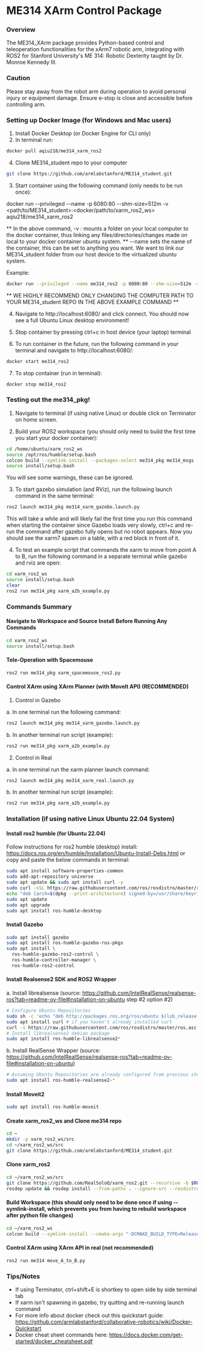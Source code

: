 # ME314 XArm Control Package
### Overview
The ME314_XArm package provides Python-based control and teleoperation functionalities for the xArm7 robotic arm, integrating with ROS2 for Stanford University's ME 314: Robotic Dexterity taught by Dr. Monroe Kennedy III.

### Caution
Please stay away from the robot arm during operation to avoid personal injury or equipment damage.
Ensure e-stop is close and accessible before controlling arm.

### Setting up Docker Image (for Windows and Mac users)
1. Install Docker Desktop (or Docker Engine for CLI only)
2. In terminal run: 

```bash
docker pull aqiu218/me314_xarm_ros2
```

4. Clone ME314_student repo to your computer

```bash
git clone https://github.com/armlabstanford/ME314_student.git
```

3. Start container using the following command (only needs to be run once): 

docker run --privileged --name <name-of-container> -p 6080:80 --shm-size=512m -v <path/to/ME314_student>:<docker/path/to/xarm_ros2_ws> aqiu218/me314_xarm_ros2

** In the above command, *-v <computer-path>:<docker-path>* mounts a folder on your local computer to the docker container, thus linking any files/directories/changes made on local to your docker container ubuntu system. 
** --name sets the name of the container, this can be set to anything you want. We want to link our ME314_student folder from our host device to the virtualized ubuntu system.

Example:

```bash
docker run --privileged --name me314_ros2 -p 6080:80 --shm-size=512m -v /home/alex/ME314_student:/home/ubuntu/xarm_ros2_ws/src/me314 aqiu218/me314_xarm_ros2
```

** WE HIGHLY RECOMMEND ONLY CHANGING THE COMPUTER PATH TO YOUR ME314_student REPO IN THE ABOVE EXAMPLE COMMAND **

4. Navigate to http://localhost:6080/ and click connect. You should now see a full Ubuntu Linux desktop environment!

5. Stop container by pressing ctrl+c in host device (your laptop) terminal

6. To run container in the future, run the following command in your terminal and navigate to http://localhost:6080/:

```bash
docker start me314_ros2
```
7. To stop container (run in terminal): 

```bash
docker stop me314_ros2
```

### Testing out the me314_pkg!

1. Navigate to terminal (if using native Linux) or double click on Terminator on home screen.

2. Build your ROS2 workspace (you should only need to build the first time you start your docker container):

```bash
cd /home/ubuntu/xarm_ros2_ws
source /opt/ros/humble/setup.bash
colcon build --symlink-install --packages-select me314_pkg me314_msgs
source install/setup.bash
```

You will see some warnings, these can be ignored.

3. To start gazebo simulation (and RViz), run the following launch command in the same terminal:

```bash
ros2 launch me314_pkg me314_xarm_gazebo.launch.py
```

This will take a while and will likely fail the first time you run this command when starting the container since Gazebo loads very slowly, ctrl+c and re-run the command after gazebo fully opens but no robot appears. Now you should see the xarm7 spawn on a table, with a red block in front of it.

4. To test an example script that commands the xarm to move from point A to B, run the following command in a separate terminal while gazebo and rviz are open:

```bash
cd xarm_ros2_ws
source install/setup.bash
clear
ros2 run me314_pkg xarm_a2b_example.py
```

### Commands Summary
#### Navigate to Workspace and Source Install Before Running Any Commands

```bash
cd xarm_ros2_ws
source install/setup.bash
```

#### Tele-Operation with Spacemouse

```bash
ros2 run me314_pkg xarm_spacemouse_ros2.py
```

#### Control XArm using XArm Planner (with MoveIt API) (RECOMMENDED)

1. Control in Gazebo

a. In one terminal run the following command:

```bash
ros2 launch me314_pkg me314_xarm_gazebo.launch.py
```

b. In another terminal run script (example):

```bash
ros2 run me314_pkg xarm_a2b_example.py
```

2. Control in Real

a. In one terminal run the xarm planner launch command:

```bash
ros2 launch me314_pkg me314_xarm_real.launch.py
```

b. In another terminal run script (example):

```bash
ros2 run me314_pkg xarm_a2b_example.py
```

### Installation (if using native Linux Ubuntu 22.04 System)

#### Install ros2 humble (for Ubuntu 22.04)
Follow instructions for ros2 humble (desktop) install: https://docs.ros.org/en/humble/Installation/Ubuntu-Install-Debs.html or copy and paste the below commands in terminal:

```bash
sudo apt install software-properties-common
sudo add-apt-repository universe
sudo apt update && sudo apt install curl -y
sudo curl -sSL https://raw.githubusercontent.com/ros/rosdistro/master/ros.key -o /usr/share/keyrings/ros-archive-keyring.gpg
echo "deb [arch=$(dpkg --print-architecture) signed-by=/usr/share/keyrings/ros-archive-keyring.gpg] http://packages.ros.org/ros2/ubuntu $(. /etc/os-release && echo $UBUNTU_CODENAME) main" | sudo tee /etc/apt/sources.list.d/ros2.list > /dev/null
sudo apt update
sudo apt upgrade
sudo apt install ros-humble-desktop
```

#### Install Gazebo

```bash
sudo apt install gazebo
sudo apt install ros-humble-gazebo-ros-pkgs
sudo apt install \
  ros-humble-gazebo-ros2-control \
  ros-humble-controller-manager \
  ros-humble-ros2-control
```

#### Install Realsense2 SDK and ROS2 Wrapper

a. Install librealsense (source: https://github.com/IntelRealSense/realsense-ros?tab=readme-ov-file#installation-on-ubuntu step #2 option #2)

```bash
# Configure Ubuntu Repositories
sudo sh -c 'echo "deb http://packages.ros.org/ros/ubuntu $(lsb_release -sc) main" > /etc/apt/sources.list.d/ros-latest.list'
sudo apt install curl # if you haven't already installed curl
curl -s https://raw.githubusercontent.com/ros/rosdistro/master/ros.asc | sudo apt-key add -
# Install librealsense2 debian package
sudo apt install ros-humble-librealsense2*
```

b. Install RealSense Wrapper (source: https://github.com/IntelRealSense/realsense-ros?tab=readme-ov-file#installation-on-ubuntu)

```bash
# Assuming Ubuntu Repositories are already configured from previous step, install realsense2 wrapper debian package
sudo apt install ros-humble-realsense2-*
```

#### Install Moveit2

```bash
sudo apt install ros-humble-moveit
```

#### Create xarm_ros2_ws and Clone me314 repo

```bash
cd ~
mkdir -p xarm_ros2_ws/src
cd ~/xarm_ros2_ws/src
git clone https://github.com/armlabstanford/ME314_student.git
```

#### Clone xarm_ros2

```bash
cd ~/xarm_ros2_ws/src
git clone https://github.com/RealSoloQ/xarm_ros2.git --recursive -b $ROS_DISTRO
rosdep update && rosdep install --from-paths . --ignore-src --rosdistro $ROS_DISTRO -y --skip-keys="roscpp catkin"
```

#### Build Workspace (this should only need to be done once if using --symlink-install, which prevents you from having to rebuild workspace after python file changes)

```bash
cd ~/xarm_ros2_ws
colcon build --symlink-install --cmake-args "-DCMAKE_BUILD_TYPE=Release"
```

#### Control XArm using XArm API in real (not recommended)

```bash
ros2 run me314 move_A_to_B.py
```

### Tips/Notes

- If using Terminator, ctrl+shift+E is shortkey to open side by side terminal tab
- If xarm isn't spawning in gazebo, try quitting and re-running launch command
- For more info about docker check out this quickstart guide: https://github.com/armlabstanford/collaborative-robotics/wiki/Docker-Quickstart
- Docker cheat sheet commands here: https://docs.docker.com/get-started/docker_cheatsheet.pdf 

